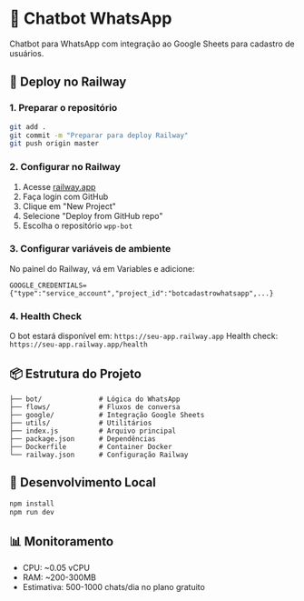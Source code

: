 # 🤖 Chatbot WhatsApp

Chatbot para WhatsApp com integração ao Google Sheets para cadastro de usuários.

## 🚀 Deploy no Railway

### 1. Preparar o repositório

```bash
git add .
git commit -m "Preparar para deploy Railway"
git push origin master
```

### 2. Configurar no Railway

1. Acesse [railway.app](https://railway.app)
2. Faça login com GitHub
3. Clique em "New Project"
4. Selecione "Deploy from GitHub repo"
5. Escolha o repositório `wpp-bot`

### 3. Configurar variáveis de ambiente

No painel do Railway, vá em Variables e adicione:

```
GOOGLE_CREDENTIALS={"type":"service_account","project_id":"botcadastrowhatsapp",...}
```

### 4. Health Check

O bot estará disponível em: `https://seu-app.railway.app`
Health check: `https://seu-app.railway.app/health`

## 📦 Estrutura do Projeto

```
├── bot/              # Lógica do WhatsApp
├── flows/            # Fluxos de conversa
├── google/           # Integração Google Sheets
├── utils/            # Utilitários
├── index.js          # Arquivo principal
├── package.json      # Dependências
├── Dockerfile        # Container Docker
└── railway.json      # Configuração Railway
```

## 🔧 Desenvolvimento Local

```bash
npm install
npm run dev
```

## 📊 Monitoramento

- CPU: ~0.05 vCPU
- RAM: ~200-300MB
- Estimativa: 500-1000 chats/dia no plano gratuito

